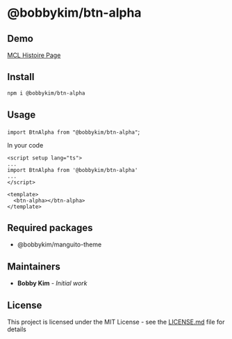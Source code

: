 # @bobbykim/btn-alpha

## Demo

[MCL Histoire Page](https://manguito-component-library.vercel.app/story/src-stories-components-button-button-story-vue?variantId=src-stories-components-button-button-story-vue-0)

## Install

```sh
npm i @bobbykim/btn-alpha
```

## Usage

`import BtnAlpha from "@bobbykim/btn-alpha"`;

In your code

```vue
<script setup lang="ts">
...
import BtnAlpha from '@bobbykim/btn-alpha'
...
</script>

<template>
  <btn-alpha></btn-alpha>
</template>
```

## Required packages

- @bobbykim/manguito-theme

## Maintainers

- **Bobby Kim** - _Initial work_

## License

This project is licensed under the MIT License - see the [LICENSE.md](./LICENSE.md) file for details
